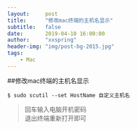 ```yaml
---
layout:     post
title:      "修改mac终端的主机名显示"
subtitle:   false
date:       2019-04-10 16:00:00
author:     "xxspring"
header-img: "img/post-bg-2015.jpg"
tags: 
    - Mac
---
```



##修改mac终端的主机名显示
```
$ sudo scutil --set HostName 自定义主机名
```
>回车输入电脑开机密码  
退出终端重新打开即可